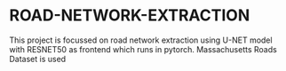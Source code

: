 # ROAD-NETWORK-EXTRACTION
This project is focussed on road network extraction using U-NET model with RESNET50 as frontend which runs in pytorch.
Massachusetts Roads Dataset is used 
